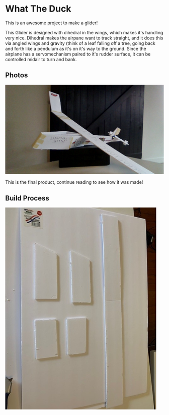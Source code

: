 # What The Duck

This is an awesome project to make a glider!

This Glider is designed with dihedral in the wings, which makes it's handling very nice. Dihedral makes the airpane want to track straight, and it does this via angled wings and gravity (think of a leaf falling off a tree, going back and forth like a pendulum as it's on it's way to the ground. Since the airplane has a servomechanism paired to it's rudder surface, it can be controlled midair to turn and bank. 

## Photos

![Final Glider](glider%20final2.jpg.jpg)

This is the final product, continue reading to see how it was made!

## Build Process

![Final Glider](materials.jpg)

